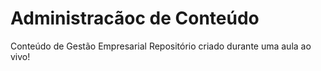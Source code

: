 # Administracãoc de Conteúdo
 Conteúdo de Gestão Empresarial
 Repositório criado durante uma aula ao vivo!
